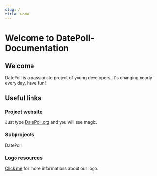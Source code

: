 ```yaml
---
slug: /
title: Home
---
```


# Welcome to DatePoll-Documentation

## Welcome
DatePoll is a passionate project of young developers. It's changing nearly every day, have fun!

## Useful links
### Project website
Just type [DatePoll.org](https://datepoll.org) and you will see magic.

### Subprojects
[DatePoll](./DatePoll/index.md)

### Logo resources
[Click me](./logos.md) for more informations about our logo.
